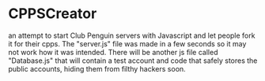 # CPPSCreator
an attempt to start Club Penguin servers with Javascript and let people fork it for their cpps.
The "server.js" file was made in a few seconds so it may not work how it was intended. There will be another js file called "Database.js" that will contain a test account and code that safely stores the public accounts, hiding them from filthy hackers soon.
